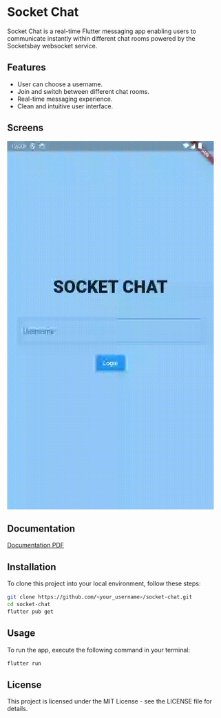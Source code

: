# Socket Chat

Socket Chat is a real-time Flutter messaging app enabling users to communicate instantly within different chat rooms powered by the Socketsbay websocket service.

## Features

- User can choose a username.
- Join and switch between different chat rooms.
- Real-time messaging experience.
- Clean and intuitive user interface.

## Screens
![Screens](https://github.com/sabreys/socket_chat/blob/dev/docs/screen.gif)
## Documentation
[Documentation PDF](https://github.com/sabreys/socket_chat/blob/main/docs/document.pdf)
## Installation

To clone this project into your local environment, follow these steps:

```sh
git clone https://github.com/<your_username>/socket-chat.git
cd socket-chat
flutter pub get
```

## Usage
To run the app, execute the following command in your terminal:
```sh
flutter run
```
## License
This project is licensed under the MIT License - see the LICENSE file for details.
